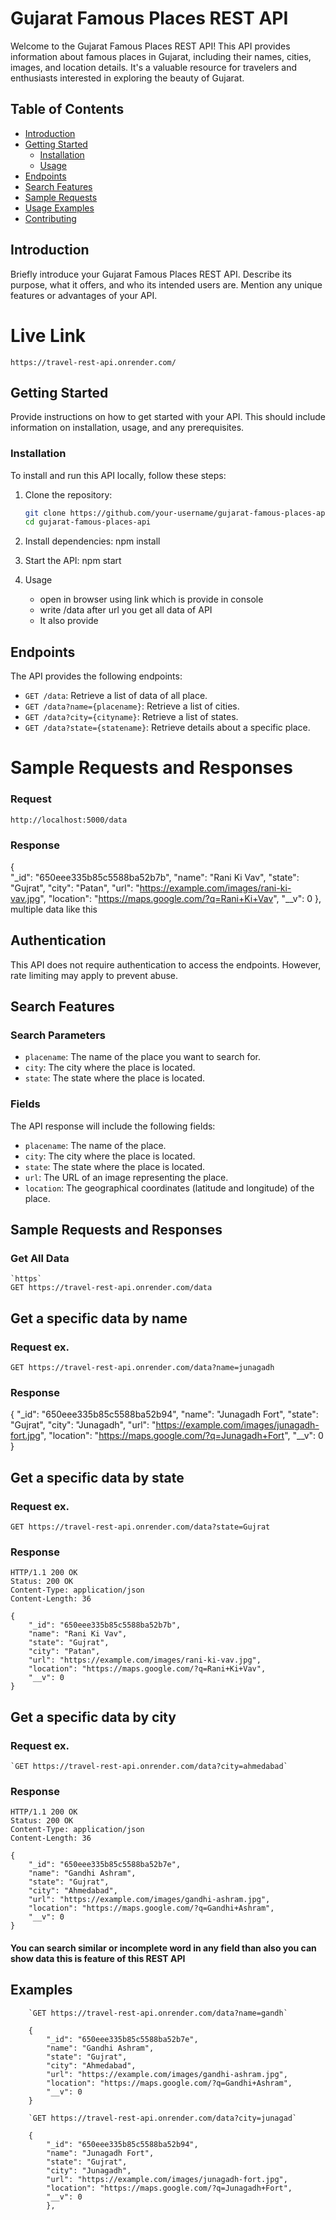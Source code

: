 # Gujarat Famous Places REST API

Welcome to the Gujarat Famous Places REST API! This API provides information about famous places in Gujarat, including their names, cities, images, and location details. It's a valuable resource for travelers and enthusiasts interested in exploring the beauty of Gujarat.

## Table of Contents

- [Introduction](#introduction)
- [Getting Started](#getting-started)
  - [Installation](#installation)
  - [Usage](#usage)
- [Endpoints](#endpoints)
- [Search Features](#search-features)
- [Sample Requests](#sample-requests)
- [Usage Examples](#usage-examples)
- [Contributing](#contributing)

## Introduction

Briefly introduce your Gujarat Famous Places REST API. Describe its purpose, what it offers, and who its intended users are. Mention any unique features or advantages of your API.

# Live Link 
    https://travel-rest-api.onrender.com/

## Getting Started

Provide instructions on how to get started with your API. This should include information on installation, usage, and any prerequisites.


### Installation

To install and run this API locally, follow these steps:

1. Clone the repository:

   ```bash
   git clone https://github.com/your-username/gujarat-famous-places-api.git
   cd gujarat-famous-places-api

2. Install dependencies:
    npm install

3. Start the API:
    npm start    

4. Usage
    - open in browser using link which is provide in console
    - write /data after url you get all data of API
    - It also provide 

## Endpoints

The API provides the following endpoints:

- `GET /data`: Retrieve a list of data of all place.
- `GET /data?name={placename}`: Retrieve a list of cities.
- `GET /data?city={cityname}`: Retrieve a list of states.
- `GET /data?state={statename}`: Retrieve details about a specific place.


# Sample Requests and Responses

### Request
    http://localhost:5000/data

### Response
{  
"_id": "650eee335b85c5588ba52b7b",
"name": "Rani Ki Vav",
"state": "Gujrat",
"city": "Patan",
"url": "https://example.com/images/rani-ki-vav.jpg",
"location": "https://maps.google.com/?q=Rani+Ki+Vav",
"__v": 0
},
multiple data like this

## Authentication

This API does not require authentication to access the endpoints. However, rate limiting may apply to prevent abuse.

## Search Features

### Search Parameters

- `placename`: The name of the place you want to search for.
- `city`: The city where the place is located.
- `state`: The state where the place is located.

### Fields

The API response will include the following fields:

- `placename`: The name of the place.
- `city`: The city where the place is located.
- `state`: The state where the place is located.
- `url`: The URL of an image representing the place.
- `location`: The geographical coordinates (latitude and longitude) of the place.

## Sample Requests and Responses

### Get All Data
    `https`
    GET https://travel-rest-api.onrender.com/data

## Get a specific data by name

### Request ex.
`GET https://travel-rest-api.onrender.com/data?name=junagadh`

### Response
 {
        "_id": "650eee335b85c5588ba52b94",
        "name": "Junagadh Fort",
        "state": "Gujrat",
        "city": "Junagadh",
        "url": "https://example.com/images/junagadh-fort.jpg",
        "location": "https://maps.google.com/?q=Junagadh+Fort",
        "__v": 0
}

## Get a specific data by state

### Request ex.

`GET https://travel-rest-api.onrender.com/data?state=Gujrat`

### Response

    HTTP/1.1 200 OK
    Status: 200 OK
    Content-Type: application/json
    Content-Length: 36

    {
        "_id": "650eee335b85c5588ba52b7b",
        "name": "Rani Ki Vav",
        "state": "Gujrat",
        "city": "Patan",
        "url": "https://example.com/images/rani-ki-vav.jpg",
        "location": "https://maps.google.com/?q=Rani+Ki+Vav",
        "__v": 0
    }
## Get a specific data by city

### Request ex. 
    `GET https://travel-rest-api.onrender.com/data?city=ahmedabad`

### Response

    HTTP/1.1 200 OK
    Status: 200 OK
    Content-Type: application/json
    Content-Length: 36

    {
        "_id": "650eee335b85c5588ba52b7e",
        "name": "Gandhi Ashram",
        "state": "Gujrat",
        "city": "Ahmedabad",
        "url": "https://example.com/images/gandhi-ashram.jpg",
        "location": "https://maps.google.com/?q=Gandhi+Ashram",
        "__v": 0
    }
#### You can search similar  or incomplete word in any field than also you can show data this is feature of this REST API

## Examples

        `GET https://travel-rest-api.onrender.com/data?name=gandh`

        {
            "_id": "650eee335b85c5588ba52b7e",
            "name": "Gandhi Ashram",
            "state": "Gujrat",
            "city": "Ahmedabad",
            "url": "https://example.com/images/gandhi-ashram.jpg",
            "location": "https://maps.google.com/?q=Gandhi+Ashram",
            "__v": 0
        }

        `GET https://travel-rest-api.onrender.com/data?city=junagad`

        {
            "_id": "650eee335b85c5588ba52b94",
            "name": "Junagadh Fort",
            "state": "Gujrat",
            "city": "Junagadh",
            "url": "https://example.com/images/junagadh-fort.jpg",
            "location": "https://maps.google.com/?q=Junagadh+Fort",
            "__v": 0
            },